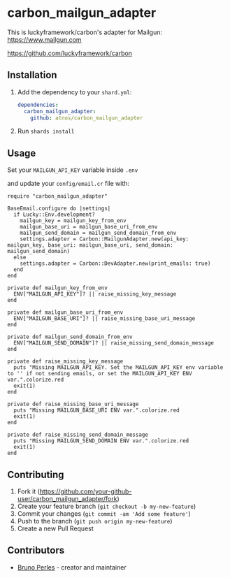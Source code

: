 # carbon_mailgun_adapter

This is luckyframework/carbon's adapter for Mailgun: https://www.mailgun.com

https://github.com/luckyframework/carbon

## Installation

1. Add the dependency to your `shard.yml`:

   ```yaml
   dependencies:
     carbon_mailgun_adapter:
       github: atnos/carbon_mailgun_adapter
   ```

2. Run `shards install`

## Usage

Set your `MAILGUN_API_KEY` variable inside `.env`

and update your `config/email.cr` file with:

```crystal
require "carbon_mailgun_adapter"

BaseEmail.configure do |settings|
  if Lucky::Env.development?
    mailgun_key = mailgun_key_from_env
    mailgun_base_uri = mailgun_base_uri_from_env
    mailgun_send_domain = mailgun_send_domain_from_env
    settings.adapter = Carbon::MailgunAdapter.new(api_key: mailgun_key, base_uri: mailgun_base_uri, send_domain: mailgun_send_domain)
  else
    settings.adapter = Carbon::DevAdapter.new(print_emails: true)
  end
end

private def mailgun_key_from_env
  ENV["MAILGUN_API_KEY"]? || raise_missing_key_message
end

private def mailgun_base_uri_from_env
  ENV["MAILGUN_BASE_URI"]? || raise_missing_base_uri_message
end

private def mailgun_send_domain_from_env
  ENV["MAILGUN_SEND_DOMAIN"]? || raise_missing_send_domain_message
end

private def raise_missing_key_message
  puts "Missing MAILGUN_API_KEY. Set the MAILGUN_API_KEY env variable to '' if not sending emails, or set the MAILGUN_API_KEY ENV var.".colorize.red
  exit(1)
end

private def raise_missing_base_uri_message
  puts "Missing MAILGUN_BASE_URI ENV var.".colorize.red
  exit(1)
end

private def raise_missing_send_domain_message
  puts "Missing MAILGUN_SEND_DOMAIN ENV var.".colorize.red
  exit(1)
end
```

## Contributing

1. Fork it (<https://github.com/your-github-user/carbon_mailgun_adapter/fork>)
2. Create your feature branch (`git checkout -b my-new-feature`)
3. Commit your changes (`git commit -am 'Add some feature'`)
4. Push to the branch (`git push origin my-new-feature`)
5. Create a new Pull Request

## Contributors

- [Bruno Perles](https://github.com/brunto) - creator and maintainer
